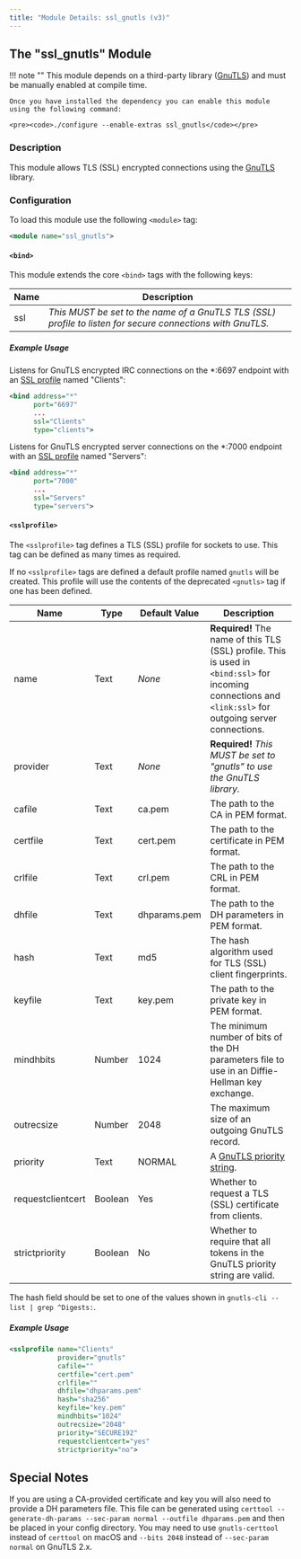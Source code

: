 ```yaml
---
title: "Module Details: ssl_gnutls (v3)"
---
```


## The "ssl_gnutls" Module

!!! note ""
    This module depends on a third-party library ([GnuTLS](https://gnutls.org)) and must be manually enabled at compile time.

    Once you have installed the dependency you can enable this module using the following command:

    <pre><code>./configure --enable-extras ssl_gnutls</code></pre>

### Description

This module allows TLS (SSL) encrypted connections using the [GnuTLS](https://gnutls.org) library.

### Configuration

To load this module use the following `<module>` tag:

```xml
<module name="ssl_gnutls">
```

#### `<bind>`

This module extends the core `<bind>` tags with the following keys:

Name | Description
---- | -----------
ssl  | *This MUST be set to the name of a GnuTLS TLS (SSL) profile to listen for secure connections with GnuTLS.*

##### Example Usage

Listens for GnuTLS encrypted IRC connections on the *:6697 endpoint with an [SSL profile](#sslprofile) named "Clients":

```xml
<bind address="*"
      port="6697"
      ...
      ssl="Clients"
      type="clients">
```

Listens for GnuTLS encrypted server connections on the *:7000 endpoint with an [SSL profile](#sslprofile) named "Servers":

```xml
<bind address="*"
      port="7000"
      ...
      ssl="Servers"
      type="servers">
```

#### `<sslprofile>`

The `<sslprofile>` tag defines a TLS (SSL) profile for sockets to use. This tag can be defined as many times as required.

If no `<sslprofile>` tags are defined a default profile named `gnutls` will be created. This profile will use the contents of the deprecated `<gnutls>` tag if one has been defined.

Name              | Type    | Default Value | Description
----------------- | ------- | ------------- | -----------
name              | Text    | *None*        | **Required!** The name of this TLS (SSL) profile. This is used in `<bind:ssl>` for incoming connections and `<link:ssl>` for outgoing server connections.
provider          | Text    | *None*        | **Required!** *This MUST be set to "gnutls" to use the GnuTLS library.*
cafile            | Text    | ca.pem        | The path to the CA in PEM format.
certfile          | Text    | cert.pem      | The path to the certificate in PEM format.
crlfile           | Text    | crl.pem       | The path to the CRL in PEM format.
dhfile            | Text    | dhparams.pem  | The path to the DH parameters in PEM format.
hash              | Text    | md5           | The hash algorithm used for TLS (SSL) client fingerprints.
keyfile           | Text    | key.pem       | The path to the private key in PEM format.
mindhbits         | Number  | 1024          | The minimum number of bits of the DH parameters file to use in an Diffie-Hellman key exchange.
outrecsize        | Number  | 2048          | The maximum size of an outgoing GnuTLS record.
priority          | Text    | NORMAL        | A [GnuTLS priority string](https://gnutls.org/manual/html_node/Priority-Strings.html).
requestclientcert | Boolean | Yes           | Whether to request a TLS (SSL) certificate from clients.
strictpriority    | Boolean | No            | Whether to require that all tokens in the GnuTLS priority string are valid.

The hash field should be set to one of the values shown in `gnutls-cli --list | grep ^Digests:`.

##### Example Usage

```xml
<sslprofile name="Clients"
            provider="gnutls"
            cafile=""
            certfile="cert.pem"
            crlfile=""
            dhfile="dhparams.pem"
            hash="sha256"
            keyfile="key.pem"
            mindhbits="1024"
            outrecsize="2048"
            priority="SECURE192"
            requestclientcert="yes"
            strictpriority="no">
```
## Special Notes

If you are using a CA-provided certificate and key you will also need to provide a DH parameters file. This file can be generated using `certtool --generate-dh-params --sec-param normal --outfile dhparams.pem` and then be placed in your config directory. You may need to use `gnutls-certtool` instead of `certtool` on macOS and `--bits 2048` instead of `--sec-param normal` on GnuTLS 2.x.
